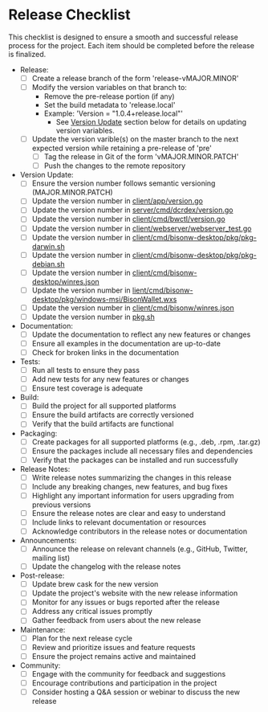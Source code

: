 # Release Checklist

This checklist is designed to ensure a smooth and successful release process for the project. Each item should be completed before the release is finalized.

- Release:
  - [ ] Create a release branch of the form 'release-vMAJOR.MINOR'
  - [ ] Modify the version variables on that branch to:
    - Remove the pre-release portion (if any)
    - Set the build metadata to 'release.local'
    - Example: 'Version = "1.0.4+release.local"'
      - See [Version Update](#version-update) section below for details
        on updating version variables.
  - [ ] Update the version varible(s) on the master branch to the next
        expected version while retaining a pre-release of 'pre'
    - [ ] Tag the release in Git of the form 'vMAJOR.MINOR.PATCH'
    - [ ] Push the changes to the remote repository
- Version Update:
  - [ ] Ensure the version number follows semantic versioning (MAJOR.MINOR.PATCH)
  - [ ] Update the version number in [client/app/version.go](/client/app/version.go)
  - [ ] Update the version number in [server/cmd/dcrdex/version.go](/server/cmd/dcrdex/version.go)
  - [ ] Update the version number in [client/cmd/bwctl/version.go](/client/cmd/bwctl/version.go)
  - [ ] Update the version number in [client/webserver/webserver_test.go](/client/webserver/webserver_test.go)
  - [ ] Update the version number in [client/cmd/bisonw-desktop/pkg/pkg-darwin.sh](/client/cmd/bisonw-desktop/pkg/pkg-darwin.sh)
  - [ ] Update the version number in [client/cmd/bisonw-desktop/pkg/pkg-debian.sh](/client/cmd/bisonw-desktop/pkg/pkg-debian.sh)
  - [ ] Update the version number in [client/cmd/bisonw-desktop/winres.json](/client/cmd/bisonw-desktop/winres.json)
  - [ ] Update the version number in [lient/cmd/bisonw-desktop/pkg/windows-msi/BisonWallet.wxs](/client/cmd/bisonw-desktop/pkg/windows-msi/BisonWallet.wxs)
  - [ ] Update the version number in [client/cmd/bisonw/winres.json](/client/cmd/bisonw/winres.json)
  - [ ] Update the version number in [pkg.sh](/pkg.sh)
- Documentation:
  - [ ] Update the documentation to reflect any new features or changes
  - [ ] Ensure all examples in the documentation are up-to-date
  - [ ] Check for broken links in the documentation
- Tests:
  - [ ] Run all tests to ensure they pass
  - [ ] Add new tests for any new features or changes
  - [ ] Ensure test coverage is adequate
- Build:
  - [ ] Build the project for all supported platforms
  - [ ] Ensure the build artifacts are correctly versioned
  - [ ] Verify that the build artifacts are functional
- Packaging:
  - [ ] Create packages for all supported platforms (e.g., .deb, .rpm, .tar.gz)
  - [ ] Ensure the packages include all necessary files and dependencies
  - [ ] Verify that the packages can be installed and run successfully
- Release Notes:
  - [ ] Write release notes summarizing the changes in this release
  - [ ] Include any breaking changes, new features, and bug fixes
  - [ ] Highlight any important information for users upgrading from previous versions
  - [ ] Ensure the release notes are clear and easy to understand
  - [ ] Include links to relevant documentation or resources
  - [ ] Acknowledge contributors in the release notes or documentation
- Announcements:
  - [ ] Announce the release on relevant channels (e.g., GitHub, Twitter, mailing list)
  - [ ] Update the changelog with the release notes
- Post-release:
  - [ ] Update brew cask for the new version
  - [ ] Update the project's website with the new release information
  - [ ] Monitor for any issues or bugs reported after the release
  - [ ] Address any critical issues promptly
  - [ ] Gather feedback from users about the new release
- Maintenance:
  - [ ] Plan for the next release cycle
  - [ ] Review and prioritize issues and feature requests
  - [ ] Ensure the project remains active and maintained
- Community:
  - [ ] Engage with the community for feedback and suggestions
  - [ ] Encourage contributions and participation in the project
  - [ ] Consider hosting a Q&A session or webinar to discuss the new release
